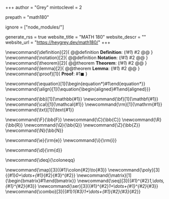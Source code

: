 <!--
Add here global page variables to use throughout your website.
-->
+++
author = "Grey"
mintoclevel = 2

prepath = "math180"

ignore = ["node_modules/"]

generate_rss = true
website_title = "MATH 180"
website_descr = ""
website_url   = "https://heygrey.dev/math180/"
+++

<!--
Add here global TeX commands to use throughout your pages.
-->
\newcommand{\definition}[2]{
  @@definition
  **Definition**: (_!#1_)
  #2
  @@
}
\newcommand{\notation}[2]{
  @@definition
  **Notation**: (_!#1_)
  #2
  @@
}
\newcommand{\theorem}[2]{
  @@theorem
  **Theorem**: (_!#1_)
  #2
  @@
}
\newcommand{\lemma}[2]{
  @@theorem
  **Lemma**: (_!#1_)
  #2
  @@
}
\newcommand{\proof}[1]{
  **Proof**:
  #1$\blacksquare$
}

\newcommand{\equation}[1]{\begin{equation*}#1\end{equation*}}
\newcommand{\align}[1]{\equation{\begin{aligned}#1\end{aligned}}}

\newcommand{\bb}[1]{\mathbb{#1}}
\newcommand{\bf}[1]{\mathbf{#1}}
\newcommand{\cal}[1]{\mathcal{#1}}
\newcommand{\rm}[1]{\mathrm{#1}}
\newcommand{\txt}[1]{\text{#1}}

\newcommand{\F}{\bb{F}}
\newcommand{\C}{\bb{C}}
\newcommand{\R}{\bb{R}}
\newcommand{\Q}{\bb{Q}}
\newcommand{\Z}{\bb{Z}}
\newcommand{\N}{\bb{N}}

\newcommand{\e}{\rm{e}}
\newcommand{\i}{\rm{i}}

\newcommand{\d}{\rm{d}}

\newcommand{\deq}{\coloneqq}

\newcommand{\map}[3]{{#1}\colon{#2}\to{#3}}
\newcommand{\poly}[3]{{#1}_0+\dots+{#1}_{#2}{#3}^{#2}}
\newcommand{\matrix}[1]{\begin{bmatrix}#1\end{bmatrix}}
\newcommand{\seq}[3]{{#1}^{#2}_1,\dots,{#1}^{#2}_{#3}}
\newcommand{\ser}[3]{{#1}^{#2}_1+\dots+{#1}^{#2}_{#3}}
\newcommand{\combo}[3]{{#1}_1{#3}_1+\dots+{#1}_{#2}{#3}_{#2}}
